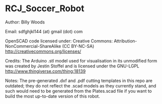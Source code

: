 # RCJ_Soccer_Robot

Author:
	Billy Woods

Email:
	sdfghjkl144 (at) gmail (dot) com
	
OpenSCAD code licensed under:
	Creative Commons: Attribution-NonCommercial-ShareAlike (CC BY-NC-SA)
	http://creativecommons.org/licenses/
	
Credits:
	The Arduino .stl model used for visualisation in its unmodified form was created by
	Jestin Stoffel and is licensed under the GNU-LGPL
	http://www.thingiverse.com/thing:18139
	
Notes:
    The pre-generated .dxf and .pdf cutting templates in this repo are outdated; they 
    do not reflect the .scad models as they currently stand, and such would need to be
    generated from the Plates.scad file if you want to build the most up-to-date version
    of this robot.
